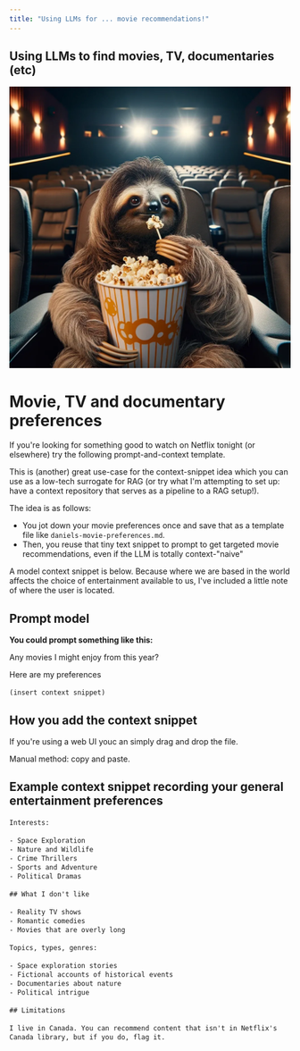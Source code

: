 ```yaml
---
title: "Using LLMs for ... movie recommendations!"
---
```


## Using LLMs to find movies, TV, documentaries (etc)

![alt text](../../images/misc/sloth-in-cinema.webp)

# Movie, TV and documentary preferences

If you're looking for something good to watch on Netflix tonight (or elsewhere) try the following prompt-and-context template.

This is (another) great use-case for the context-snippet idea which you can use as a low-tech surrogate for RAG (or try what I'm attempting to set up: have a context repository that serves as a pipeline to a RAG setup!).

The idea is as follows:

- You jot down your movie preferences once and save that as a template file like `daniels-movie-preferences.md`. 
- Then, you reuse that tiny text snippet to prompt to get targeted movie recommendations, even if the LLM is totally context-"naive"  

A model context snippet is below. Because where we are based in the world affects the choice of entertainment available to us, I've included a little note of where the user is located.

## Prompt model

**You could prompt something like this:**

Any movies I might enjoy from this year? 

Here are my preferences

`(insert context snippet)`

## How you add the context snippet

If you're using a web UI youc an simply drag and drop the file.

Manual method: copy and paste.

## Example context snippet recording your general entertainment preferences

```text
Interests:

- Space Exploration  
- Nature and Wildlife  
- Crime Thrillers  
- Sports and Adventure  
- Political Dramas  

## What I don't like

- Reality TV shows  
- Romantic comedies  
- Movies that are overly long  

Topics, types, genres:

- Space exploration stories  
- Fictional accounts of historical events  
- Documentaries about nature  
- Political intrigue  

## Limitations

I live in Canada. You can recommend content that isn't in Netflix's Canada library, but if you do, flag it.
```